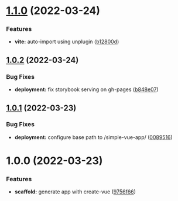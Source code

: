 # [1.1.0](https://github.com/Zecat/simple-vue-app/compare/v1.0.2...v1.1.0) (2022-03-24)

### Features

- **vite:** auto-import using unplugin ([b12800d](https://github.com/Zecat/simple-vue-app/commit/b12800dd0f09f499caf01094845d91611925a0d0))

## [1.0.2](https://github.com/Zecat/simple-vue-app/compare/v1.0.1...v1.0.2) (2022-03-24)

### Bug Fixes

- **deployment:** fix storybook serving on gh-pages ([b848e07](https://github.com/Zecat/simple-vue-app/commit/b848e07bf6dbd6e8343dbd8100cab6d2fb020058))

## [1.0.1](https://github.com/Zecat/simple-vue-app/compare/v1.0.0...v1.0.1) (2022-03-23)

### Bug Fixes

- **deployment:** configure base path to /simple-vue-app/ ([0089516](https://github.com/Zecat/simple-vue-app/commit/00895168f0e8537a56c9fc61adbaba40adf6c59b))

# 1.0.0 (2022-03-23)

### Features

- **scaffold:** generate app with create-vue ([9756f66](https://github.com/Zecat/simple-vue-app/commit/9756f66e1e60449efebbf97d0ce8478a14d0ca11))

